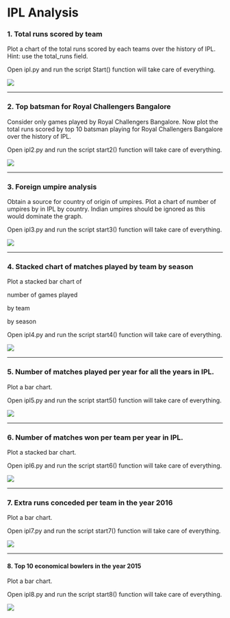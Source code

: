 # IPL Analysis

### 1. Total runs scored by team
Plot a chart of the total runs scored by each teams over the history of IPL. Hint: use the total_runs field.

Open ipl.py and run the script Start() function will take care of everything.

![](./Output/Figure_1.png)

----------------------
### 2. Top batsman for Royal Challengers Bangalore
Consider only games played by Royal Challengers Bangalore. Now plot the total runs scored by top 10 batsman playing for Royal Challengers Bangalore over the history of IPL.

Open ipl2.py and run the script start2() function will take care of everything.

![](./Output/Figure_2.png)

--------------------

### 3. Foreign umpire analysis
Obtain a source for country of origin of umpires. Plot a chart of number of umpires by in IPL by country. Indian umpires should be ignored as this would dominate the graph.

Open ipl3.py and run the script start3() function will take care of everything.

![](./Output/Figure_3.png)

--------------------

### 4. Stacked chart of matches played by team by season
Plot a stacked bar chart of


number of games played


by team


by season


Open ipl4.py and run the script start4() function will take care of everything.

![](./Output/Figure_4.png)

----------------

### 5. Number of matches played per year for all the years in IPL.
Plot a bar chart.

Open ipl5.py and run the script start5() function will take care of everything.

![](./Output/Figure_5.png)

-------------------

### 6. Number of matches won per team per year in IPL.
Plot a stacked bar chart.

Open ipl6.py and run the script start6() function will take care of everything.

![](./Output/Figure_6.png)

-------------------

### 7. Extra runs conceded per team in the year 2016
Plot a bar chart.

Open ipl7.py and run the script start7() function will take care of everything.

![](./Output/Figure_7.png)

---------------------

#### 8. Top 10 economical bowlers in the year 2015
Plot a bar chart.

Open ipl8.py and run the script start8() function will take care of everything.


![](./Output/Figure_8.png)
